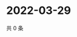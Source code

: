 # 2022-03-29

共 0 条

<!-- BEGIN WEIBO -->
<!-- 最后更新时间 Tue Mar 29 2022 01:15:13 GMT+0800 (China Standard Time) -->

<!-- END WEIBO -->
